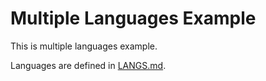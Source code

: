 # Multiple Languages Example

This is multiple languages example.

Languages are defined in [LANGS.md](./LANGS.md).
